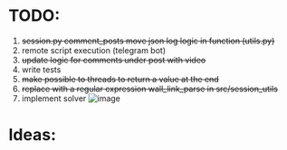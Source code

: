 # TODO:

1. ~~session.py comment_posts move json log logic in function (utils.py)~~
2. remote script execution (telegram bot)
3. ~~update logic for comments under post with video~~
4. write tests
5. ~~make possible to threads to return a value at the end~~
6. ~~replace with a regular expression wall_link_parse in src/session_utils~~
7. implement solver
  ![image](https://user-images.githubusercontent.com/121894248/215234027-4747d9ea-137f-460d-875a-09445758e2e3.png)


# Ideas:

